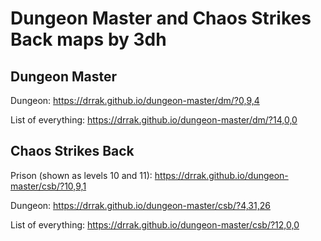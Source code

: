 # Dungeon Master and Chaos Strikes Back maps by 3dh
Dungeon Master
-
Dungeon: https://drrak.github.io/dungeon-master/dm/?0,9,4

List of everything: https://drrak.github.io/dungeon-master/dm/?14,0,0

Chaos Strikes Back
-
Prison (shown as levels 10 and 11): https://drrak.github.io/dungeon-master/csb/?10,9,1

Dungeon: https://drrak.github.io/dungeon-master/csb/?4,31,26

List of everything: https://drrak.github.io/dungeon-master/csb/?12,0,0
